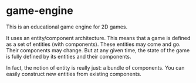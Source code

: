 # game-engine

This is an educational game engine for 2D games.  

It uses an entity/component architecture.  This means that a game
is defined as a set of entities (with components).  These entities may
come and go.  Their components may change.  But at any given time,
the state of the game is fully defined by its entities and their components.

In fact, the notion of entity is really just: a bundle of components.
You can easily construct new entities from existing components.








